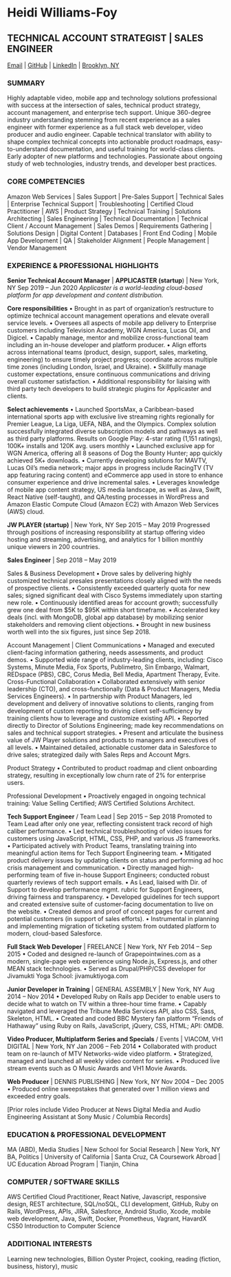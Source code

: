  # Heidi Williams-Foy
## TECHNICAL ACCOUNT STRATEGIST | SALES ENGINEER
[Email](mailto:heidi.williamsfoy@gmail.com)  |  [GitHub](https://github.com/HeidiW)  |  [LinkedIn](https://linkedin.com/in/heidiwilliamsfoy) | [Brooklyn, NY](https://www.google.com/maps/place/Greenpoint,+Brooklyn,+NY/@40.729336,-73.9633256,14z/data=!3m1!4b1!4m5!3m4!1s0x89c25948e1da58b3:0x720c87b2e954456e!8m2!3d40.7304701!4d-73.9515032)
  
### SUMMARY

Highly adaptable video, mobile app and technology solutions professional with success at the intersection of sales, technical product strategy, account management, and enterprise tech support. Unique 360-degree industry understanding stemming from recent experience as a sales engineer with former experience as a full stack web developer, video producer and audio engineer. Capable technical translator with ability to shape complex technical concepts into actionable product roadmaps, easy-to-understand documentation, and useful training for world-class clients. Early adopter of new platforms and technologies. Passionate about ongoing study of web technologies, industry trends, and developer best practices.

### CORE COMPETENCIES

Amazon Web Services | Sales Support | Pre-Sales Support | Technical Sales | Enterprise Technical Support | Troubleshooting | Certified Cloud Practitioner | AWS | Product Strategy | Technical Training | Solutions Architecting | Sales Engineering | Technical Documentation | Technical Client / Account Management | Sales Demos | Requirements Gathering | Solutions Design | Digital Content | Databases | Front End Coding | Mobile App Development | QA | Stakeholder Alignment | People Management | Vendor Management

### EXPERIENCE & PROFESSIONAL HIGHLIGHTS 

**Senior Technical Account Manager** | **APPLICASTER (startup**) | New York, NY  				      Sep 2019 – Jun 2020
*Applicaster is a world-leading cloud-based platform for app development and content distribution.*

**Core responsibilities**
•	Brought in as part of organization’s restructure to optimize technical account management operations and elevate overall service levels.
•	Oversees all aspects of mobile app delivery to Enterprise customers including Television Academy, WGN America, Lucas Oil, and Digicel.
•	Capably manage, mentor and mobilize cross-functional team including an in-house developer and platform producer.
•	Align efforts across international teams (product, design, support, sales, marketing, engineering) to ensure timely project progress; coordinate across multiple time zones (including London, Israel, and Ukraine).
•	Skillfully manage customer expectations, ensure continuous communications and driving overall customer satisfaction. 
•	Additional responsibility for liaising with third party tech developers to build strategic plugins for Applicaster and clients.

**Select achievements**
•	Launched SportsMax, a Caribbean-based international sports app with exclusive live streaming rights regionally for Premier League, La Liga, UEFA, NBA, and the Olympics. Complex solution successfully integrated diverse subscription models and pathways as well as third party platforms. Results on Google Play: 4-star rating (1,151 ratings), 100K+ installs and 120K avg. users monthly
•	Launched exclusive app for WGN America, offering all 8 seasons of Dog the Bounty Hunter; app quickly achieved 5K+ downloads.
•	Currently developing solutions for MAVTV, Lucas Oil’s media network; major apps in progress include RacingTV (TV app featuring racing content) and eCommerce app used in store to enhance consumer experience and drive incremental sales.
•	Leverages knowledge of mobile app content strategy, US media landscape, as well as Java, Swift, React Native (self-taught), and QA/testing processes in WordPress and Amazon Elastic Compute Cloud (Amazon EC2) with Amazon Web Services (AWS) cloud.

**JW PLAYER (startup)** | New York, NY  			                                 		       			Sep 2015 – May 2019
Progressed through positions of increasing responsibility at startup offering video hosting and streaming, advertising, and analytics for 1 billion monthly unique viewers in 200 countries.

**Sales Engineer** | Sep 2018 – May 2019

Sales & Business Development
•	Drove sales by delivering highly customized technical presales presentations closely aligned with the needs of prospective clients.
•	Consistently exceeded quarterly quota for new sales; signed significant deal with Cisco Systems immediately upon starting new role.
•	Continuously identified areas for account growth; successfully grew one deal from $5K to $95K within short timeframe.
•	Accelerated key deals (incl. with MongoDB, global app database) by mobilizing senior stakeholders and removing client objections.
•	Brought in new business worth well into the six figures, just since Sep 2018.

Account Management | Client Communications
•	Managed and executed client-facing information gathering, needs assessments, and product demos.
•	Supported wide range of industry-leading clients, including: Cisco Systems, Minute Media, Fox Sports, Publimetro, Sin Embargo, Walmart, REDspace (PBS), CBC, Corus Media, Bell Media, Apartment Therapy, Evite.
Cross-Functional Collaboration
•	Collaborated extensively with senior leadership (CTO), and cross-functionally (Data & Product Managers, Media Services Engineers).
•	In partnership with Product Managers, led development and delivery of innovative solutions to clients, ranging from development of custom reporting to driving client self-sufficiency by training clients how to leverage and customize existing API.
•	Reported directly to Director of Solutions Engineering; made key recommendations on sales and technical support strategies.
•	Present and articulate the business value of JW Player solutions and products to managers and executives of all levels.
•	Maintained detailed, actionable customer data in Salesforce to drive sales; strategized daily with Sales Reps and Account Mgrs.

Product Strategy
•	Contributed to product roadmap and client onboarding strategy, resulting in exceptionally low churn rate of 2% for enterprise users.

Professional Development
•	Proactively engaged in ongoing technical training: Value Selling Certified; AWS Certified Solutions Architect.

**Tech Support Engineer** / Team Lead | Sep 2015 – Sep 2018
Promoted to Team Lead after only one year, reflecting consistent track record of high caliber performance.
•	Led technical troubleshooting of video issues for customers using JavaScript, HTML, CSS, PHP, and various JS frameworks.
•	Participated actively with Product Teams, translating training into meaningful action items for Tech Support Engineering team.
•	Mitigated product delivery issues by updating clients on status and performing ad hoc crisis management and communication.
•	Directly managed high-performing team of five in-house Support Engineers; conducted robust quarterly reviews of tech support emails.
•	As Lead, liaised with Dir. of Support to develop performance mgmt. rubric for Support Engineers, driving fairness and transparency.
•	Developed guidelines for tech support and created extensive suite of customer-facing documentation to live on the website.
•	Created demos and proof of concept pages for current and potential customers (in support of sales efforts).
•	Instrumental in planning and implementing migration of ticketing system from outdated platform to modern, cloud-based Salesforce. 

**Full Stack Web Developer** | FREELANCE | New York, NY  			                                		 Feb 2014 – Sep 2015
•	Coded and designed re-launch of Grapepointwines.com as a modern, single-page web experience using Node.js, Express.js, and other MEAN stack technologies.
•	Served as Drupal/PHP/CSS developer for Jivamukti Yoga School: jivamuktiyoga.com

**Junior Developer in Training** | GENERAL ASSEMBLY | New York, NY 				                   Aug 2014 – Nov 2014
•	Developed Ruby on Rails app Decider to enable users to decide what to watch on TV within a three-hour time frame. 
•	Capably navigated and leveraged the Tribune Media Services API, also CSS, Sass, Skeleton, HTML.
•	Created and coded BBC Mystery fan platform “Friends of Hathaway” using Ruby on Rails, JavaScript, jQuery, CSS, HTML; API: OMDB.

**Video Producer, Multiplatform Series and Specials** / Events | VIACOM, VH1 DIGITAL | New York, NY                              Jan 2006 – Feb 2014
•	Collaborated with product team on re-launch of MTV Networks-wide video platform.
•	Strategized, managed and launched all weekly video content for series.
•	Produced live stream events such as O Music Awards and VH1 Movie Awards.

**Web Producer** | DENNIS PUBLISHING | New York, NY 					                                      Nov 2004 – Dec 2005
•	Produced online sweepstakes that generated over 1 million views and exceeded entry goals.

[Prior roles include Video Producer at News Digital Media and Audio Engineering Assistant at Sony Music / Columbia Records]

### EDUCATION & PROFESSIONAL DEVELOPMENT
MA (ABD), Media Studies | New School for Social Research | New York, NY
BA, Politics | University of California | Santa Cruz, CA
Coursework Abroad | UC Education Abroad Program | Tianjin, China

### COMPUTER / SOFTWARE SKILLS 
AWS Certified Cloud Practitioner, React Native, Javascript, responsive design, REST architecture, SQL/noSQL, CLI development, GitHub, Ruby on Rails, WordPress, APIs, JIRA, Salesforce, Android Studio, Xcode, mobile web development, Java, Swift, Docker, Prometheus, Vagrant, HavardX CS50 Introduction to Computer Science

### ADDITIONAL INTERESTS
Learning new technologies, Billion Oyster Project, cooking, reading (fiction, business, history), music
